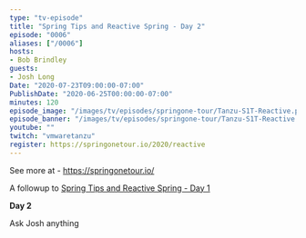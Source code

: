```yaml
---
type: "tv-episode"
title: "Spring Tips and Reactive Spring - Day 2"
episode: "0006"
aliases: ["/0006"]
hosts:
- Bob Brindley
guests:
- Josh Long
Date: "2020-07-23T09:00:00-07:00"
PublishDate: "2020-06-25T00:00:00-07:00"
minutes: 120
episode_image: "/images/tv/episodes/springone-tour/Tanzu-S1T-Reactive.png"
episode_banner: "/images/tv/episodes/springone-tour/Tanzu-S1T-Reactive.png"
youtube: ""
twitch: "vmwaretanzu"
register: https://springonetour.io/2020/reactive
---
```


See more at - https://springonetour.io/

A followup to [Spring Tips and Reactive Spring - Day 1](../0005)

**Day 2**

Ask Josh anything